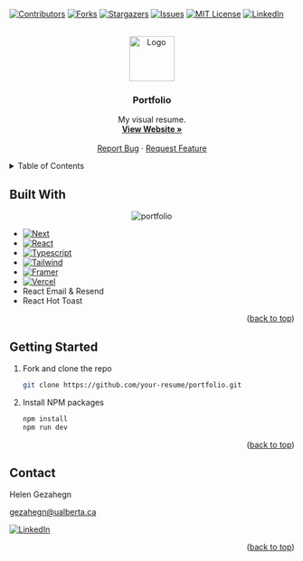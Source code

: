 <!-- Improved compatibility of back to top link: See: https://github.com/HelenGezahegn/portfolio/pull/73 -->
<a name="readme-top"></a>
<!--
*** Thanks for checking out the Best-README-Template. If you have a suggestion
*** that would make this better, please fork the repo and create a pull request
*** or simply open an issue with the tag "enhancement".
*** Don't forget to give the project a star!
*** Thanks again! Now go create something AMAZING! :D
-->



<!-- PROJECT SHIELDS -->
<!--
*** I'm using markdown "reference style" links for readability.
*** Reference links are enclosed in brackets [ ] instead of parentheses ( ).
*** See the bottom of this document for the declaration of the reference variables
*** for contributors-url, forks-url, etc. This is an optional, concise syntax you may use.
*** https://www.markdownguide.org/basic-syntax/#reference-style-links
-->
[![Contributors][contributors-shield]][contributors-url]
[![Forks][forks-shield]][forks-url]
[![Stargazers][stars-shield]][stars-url]
[![Issues][issues-shield]][issues-url]
[![MIT License][license-shield]][license-url]
[![LinkedIn][linkedin-shield]][linkedin-url]



<!-- PROJECT LOGO -->
<br />
<div align="center">
  <a href="https://github.com/HelenGezahegn/portfolio">
    <img src="https://i.ibb.co/JzGtCyN/favicon.png" alt="Logo" width="80" height="80">
  </a>

  <h3 align="center">Portfolio</h3>

  <p align="center">
    My visual resume.
    <br />
    <a href="https://heleng.vercel.app"><strong>View Website »</strong></a>
    <br />
    <br />
    <a href="https://github.com/HelenGezahegn/portfolio/issues">Report Bug</a>
    ·
    <a href="https://github.com/HelenGezahegn/portfolio/issues">Request Feature</a>
  </p>
</div>



<!-- TABLE OF CONTENTS -->
<details>
  <summary>Table of Contents</summary>
  <ol>
    <li>
      <a href="#built-with">Built With</a>
    </li>
    <li>
      <a href="#getting-started">Getting Started</a>
    </li>
    <li><a href="#contact">Contact</a></li>
  </ol>
</details>



## Built With
<div align="center">
<img src="https://i.ibb.co/B2VLNbJ/Screenshot-2023-11-11-at-2-35-34-AM.png" alt="portfolio" />
</div>

* [![Next][Next.js]][Next-url]
* [![React][React.js]][React-url]
* [![Typescript][Typescript]][Typescript-url]
* [![Tailwind][Tailwind]][Tailwind-url]
* [![Framer][Framer]][Framer-url]
* [![Vercel][Vercel]][Vercel-url]
* React Email & Resend
* React Hot Toast

<p align="right">(<a href="#readme-top">back to top</a>)</p>



<!-- GETTING STARTED -->
## Getting Started

1. Fork and clone the repo
   ```sh
   git clone https://github.com/your-resume/portfolio.git
   ```
2. Install NPM packages
   ```sh
   npm install
   npm run dev
   ```

<p align="right">(<a href="#readme-top">back to top</a>)</p>


<!-- CONTACT -->
## Contact

Helen Gezahegn 

gezahegn@ualberta.ca

[![LinkedIn][linkedin-shield]][linkedin-url]

<p align="right">(<a href="#readme-top">back to top</a>)</p>


<!-- MARKDOWN LINKS & IMAGES -->
<!-- https://www.markdownguide.org/basic-syntax/#reference-style-links -->
[contributors-shield]: https://img.shields.io/github/contributors/HelenGezahegn/portfolio.svg?style=for-the-badge
[contributors-url]: https://github.com/HelenGezahegn/portfolio/graphs/contributors
[forks-shield]: https://img.shields.io/github/forks/HelenGezahegn/portfolio.svg?style=for-the-badge
[forks-url]: https://github.com/HelenGezahegn/portfolio/network/members
[stars-shield]: https://img.shields.io/github/stars/HelenGezahegn/portfolio.svg?style=for-the-badge
[stars-url]: https://github.com/HelenGezahegn/portfolio/stargazers
[issues-shield]: https://img.shields.io/github/issues/HelenGezahegn/portfolio.svg?style=for-the-badge
[issues-url]: https://github.com/HelenGezahegn/portfolio/issues
[license-shield]: https://img.shields.io/github/license/HelenGezahegn/portfolio.svg?style=for-the-badge
[license-url]: https://github.com/HelenGezahegn/portfolio/blob/master/LICENSE.txt
[linkedin-shield]: https://img.shields.io/badge/-LinkedIn-black.svg?style=for-the-badge&logo=linkedin&colorB=555
[linkedin-url]: https://linkedin.com/in/othneildrew
[product-screenshot]: https://i.ibb.co/B2VLNbJ/Screenshot-2023-11-11-at-2-35-34-AM.png
[Next.js]: https://img.shields.io/badge/next.js-000000?style=for-the-badge&logo=nextdotjs&logoColor=white
[Next-url]: https://nextjs.org/
[React.js]: https://img.shields.io/badge/React-20232A?style=for-the-badge&logo=react&logoColor=61DAFB
[React-url]: https://reactjs.org/
[Typescript]: https://img.shields.io/badge/TypeScript-007ACC?style=for-the-badge&logo=typescript&logoColor=white
[Typescript-url]: https://www.typescriptlang.org/
[Tailwind]: https://img.shields.io/badge/Tailwind_CSS-38B2AC?style=for-the-badge&logo=tailwind-css&logoColor=white
[Tailwind-url]: https://tailwindcss.com/docs/installation
[Framer]: https://img.shields.io/badge/Framer-black?style=for-the-badge&logo=framer&logoColor=blue
[Framer-url]: https://www.framer.com
[Vercel]: https://img.shields.io/badge/Vercel-000000?style=for-the-badge&logo=vercel&logoColor=white
[Vercel-url]: https://vercel.com
[Bootstrap.com]: https://img.shields.io/badge/Bootstrap-563D7C?style=for-the-badge&logo=bootstrap&logoColor=white
[Bootstrap-url]: https://getbootstrap.com
[JQuery.com]: https://img.shields.io/badge/jQuery-0769AD?style=for-the-badge&logo=jquery&logoColor=white
[JQuery-url]: https://jquery.com 
